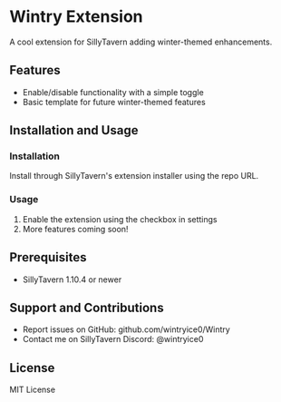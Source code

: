 # Wintry Extension

A cool extension for SillyTavern adding winter-themed enhancements. 

## Features
- Enable/disable functionality with a simple toggle
- Basic template for future winter-themed features

## Installation and Usage
### Installation
Install through SillyTavern's extension installer using the repo URL.

### Usage
1. Enable the extension using the checkbox in settings
2. More features coming soon!

## Prerequisites
- SillyTavern 1.10.4 or newer

## Support and Contributions
- Report issues on GitHub: github.com/wintryice0/Wintry
- Contact me on SillyTavern Discord: @wintryice0

## License
MIT License
